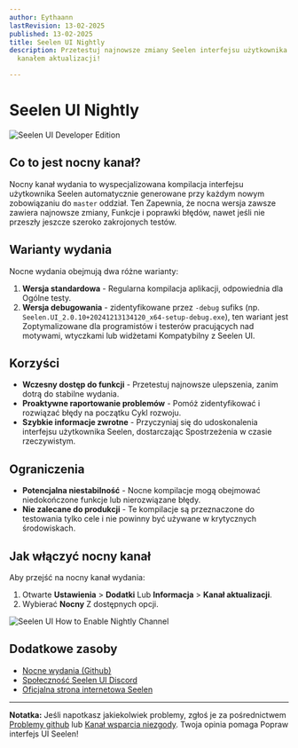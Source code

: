 ```yaml
---
author: Eythaann
lastRevision: 13-02-2025
published: 13-02-2025
title: Seelen UI Nightly
description: Przetestuj najnowsze zmiany Seelen interfejsu użytkownika z nocnym
  kanałem aktualizacji!

---
```


# Seelen UI Nightly

![Seelen UI Developer Edition](https://github.com/user-attachments/assets/76634b49-7b09-4ef2-9643-e93542309f5d)

## Co to jest nocny kanał?

Nocny kanał wydania to wyspecjalizowana kompilacja interfejsu użytkownika Seelen
 automatycznie generowane przy każdym nowym zobowiązaniu do `master` oddział. Ten
 Zapewnia, że ​​nocna wersja zawsze zawiera najnowsze zmiany,
 Funkcje i poprawki błędów, nawet jeśli nie przeszły jeszcze szeroko zakrojonych testów.

## Warianty wydania

Nocne wydania obejmują dwa różne warianty:

1. **Wersja standardowa** - Regularna kompilacja aplikacji, odpowiednia dla
    Ogólne testy.
2. **Wersja debugowania** - zidentyfikowane przez `-debug` sufiks (np.
   `Seelen.UI_2.0.10+20241213134120_x64-setup-debug.exe`), ten wariant jest
    Zoptymalizowane dla programistów i testerów pracujących nad motywami, wtyczkami lub widżetami
    Kompatybilny z Seelen UI.

## Korzyści

* **Wczesny dostęp do funkcji** - Przetestuj najnowsze ulepszenia, zanim dotrą do
   stabilne wydania.
* **Proaktywne raportowanie problemów** - Pomóż zidentyfikować i rozwiązać błędy na początku
   Cykl rozwoju.
* **Szybkie informacje zwrotne** - Przyczyniaj się do udoskonalenia interfejsu użytkownika Seelen, dostarczając
   Spostrzeżenia w czasie rzeczywistym.

## Ograniczenia

* **Potencjalna niestabilność** - Nocne kompilacje mogą obejmować niedokończone funkcje lub
   nierozwiązane błędy.
* **Nie zalecane do produkcji** - Te kompilacje są przeznaczone do testowania
   tylko cele i nie powinny być używane w krytycznych środowiskach.

## Jak włączyć nocny kanał

Aby przejść na nocny kanał wydania:

1. Otwarte **Ustawienia** > **Dodatki** Lub **Informacja** > **Kanał aktualizacji**.
2. Wybierać **Nocny** Z dostępnych opcji.

![Seelen UI How to Enable Nightly Channel](https://github.com/user-attachments/assets/ae88aeac-98cc-4424-a9e7-fb59740b694e)

## Dodatkowe zasoby

* [Nocne wydania (Github)](https://github.com/eythaann/Seelen-UI/releases/tag/nightly)
* [Społeczność Seelen UI Discord](https://discord.gg/ABfASx5ZAJ)
* [Oficjalna strona internetowa Seelen](https://seelen.io)

***

**Notatka:** Jeśli napotkasz jakiekolwiek problemy, zgłoś je za pośrednictwem
[Problemy github](https://github.com/eythaann/Seelen-UI/issues) lub
[Kanał wsparcia niezgody](https://discord.gg/ABfASx5ZAJ). Twoja opinia pomaga
 Popraw interfejs UI Seelen!

